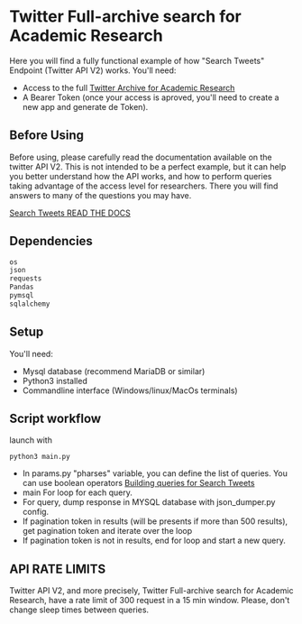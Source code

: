 # Twitter Full-archive search for Academic Research

Here you will find a fully functional example of how "Search Tweets" Endpoint (Twitter API V2) works. You'll need:
- Access to the full [Twitter Archive for Academic Research](https://developer.twitter.com/en/solutions/academic-research)
- A Bearer Token (once your access is aproved, you'll need to create a new app and generate de Token).

## Before Using
Before using, please carefully read the documentation available on the twitter API V2. This is not intended to be a perfect example, but it can help you better understand how the API works, and how to perform queries taking advantage of the access level for researchers. There you will find answers to many of the questions you may have.

[Search Tweets READ THE DOCS](https://developer.twitter.com/en/docs/twitter-api/tweets/search/introduction)

## Dependencies
```bash
os
json
requests
Pandas
pymsql
sqlalchemy
```
## Setup
You'll need:
- Mysql database (recommend MariaDB or similar)
- Python3 installed
- Commandline interface (Windows/linux/MacOs terminals)

## Script workflow
launch with 
```
python3 main.py
```

- In params.py "pharses" variable, you can define the list of queries. You can use boolean operators [Building queries for Search Tweets](https://developer.twitter.com/en/docs/twitter-api/tweets/search/integrate/build-a-query)
- main For loop for each query.
- For query, dump response in MYSQL database with json_dumper.py config.
- If pagination token in results (will be presents if more than 500 results), get pagination token and iterate over the loop
- If pagination token is not in results, end for loop and start a new query.

## API RATE LIMITS
Twitter API V2, and more precisely, Twitter Full-archive search for Academic Research, have a rate limit of 300 request in a 15 min window. Please, don't change sleep times between queries. 

